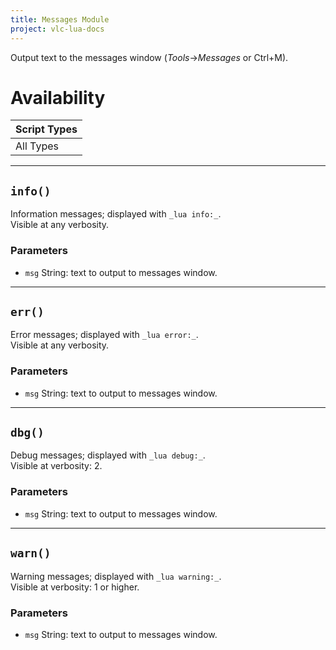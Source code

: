```yaml
---
title: Messages Module
project: vlc-lua-docs
---
```

Output text to the messages window (*Tools*->*Messages* or Ctrl+M).

# Availability

| Script Types |
| ------------ |
| All Types |

----
## `info()`
Information messages; displayed with `_lua info:_`.  
Visible at any verbosity.

### Parameters
- `msg` String: text to output to messages window.

----
## `err()`
Error messages; displayed with `_lua error:_`.  
Visible at any verbosity.

### Parameters
- `msg` String: text to output to messages window.

----
## `dbg()`
Debug messages; displayed with `_lua debug:_`.  
Visible at verbosity: 2.

### Parameters
- `msg` String: text to output to messages window.

----
## `warn()`
Warning messages; displayed with `_lua warning:_`.  
Visible at verbosity: 1 or higher.

### Parameters
- `msg` String: text to output to messages window.
